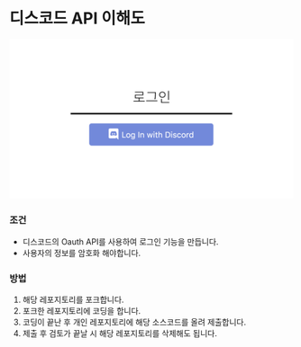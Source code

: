 <h1> 디스코드 API 이해도 </h1>
<img src="https://github.com/team-int/interview_task/raw/backend/img/oauth.png">
<h3>조건</h3>
<ul>
    <li>디스코드의 Oauth API를 사용하여 로그인 기능을 만듭니다.</li>
    <li>사용자의 정보를 암호화 해야합니다.</li>
</ul>
<h3>방법</h3>
<ol>
    <li>해당 레포지토리를 포크합니다.</li>
    <li>포크한 레포지토리에 코딩을 합니다.</li>
    <li>코딩이 끝난 후 개인 레포지토리에 해당 소스코드를 올려 제출합니다.</li>
    <li>제출 후 검토가 끝날 시 해당 레포지토리를 삭제해도 됩니다.</li>
</ol>
